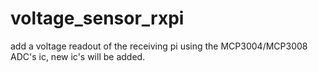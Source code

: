 # voltage_sensor_rxpi
add a voltage readout of the receiving pi using the MCP3004/MCP3008 ADC's ic, new ic's will be added.  

